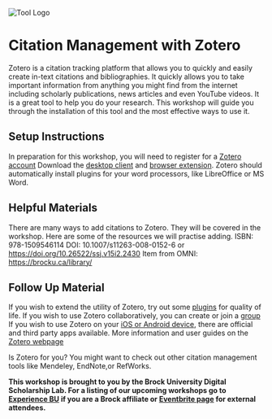 ![Tool Logo](logo)

# Citation Management with Zotero
Zotero is a citation tracking platform that allows you to quickly and easily create in-text citations and bibliographies. It quickly allows you to take important information from anything you might find from the internet including scholarly publications, news articles and even YouTube videos. It is a great tool to help you do your research. This workshop will guide you through the installation of this tool and the most effective ways to use it. 
## Setup Instructions
In preparation for this workshop, you will need to register for a [Zotero account](https://www.zotero.org/user/register/)
Download the [desktop client](https://www.zotero.org/download/) and [browser extension](https://www.zotero.org/download/).
Zotero should automatically install plugins for your word processors, like LibreOffice or MS Word. 

## Helpful Materials
There are many ways to add citations to Zotero. They will be covered in the workshop. Here are some of the resources we will practise adding.
ISBN: 978-1509546114
DOI: 10.1007/s11263-008-0152-6 or https://doi.org/10.26522/ssj.v15i2.2430
Item from OMNI: https://brocku.ca/library/

## Follow Up Material
If you wish to extend the utility of Zotero, try out some [plugins](https://www.zotero.org/support/plugins) for quality of life.
If you wish to use Zotero collaboratively, you can create or join a [group](https://www.zotero.org/groups/)
If you wish to use Zotero on your [iOS or Android device](https://www.zotero.org/support/mobile), there are official and third party apps available.
More information and user guides on the [Zotero webpage](https://www.zotero.org/support/)

Is Zotero for you? You might want to check out other citation management tools like Mendeley, EndNote,or RefWorks.   
   
**This workshop is brought to you by the Brock University Digital Scholarship Lab.  For a listing of our upcoming workshops go to [Experience BU](https://experiencebu.brocku.ca/organization/dsl) if you are a Brock affiliate or [Eventbrite page](https://www.eventbrite.ca/o/brock-university-digital-scholarship-lab-21661627350) for external attendees.**

[logo]: Citation-Management.png
